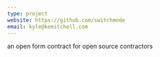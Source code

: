 ```yaml
---
type: project
website: https://github.com/switchmode
email: kyle@kemitchell.com
---
```


an open form contract for open source contractors
